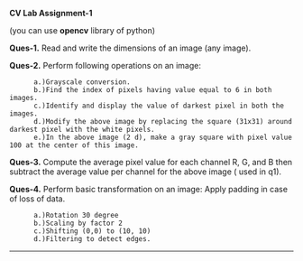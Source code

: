 **CV Lab Assignment-1**


(you can use **opencv** library of python)

**Ques-1.** Read and write the dimensions of an image (any image).

**Ques-2.** Perform following operations on an image:

          a.)Grayscale conversion.
          b.)Find the index of pixels having value equal to 6 in both images.
          c.)Identify and display the value of darkest pixel in both the images.
          d.)Modify the above image by replacing the square (31x31) around darkest pixel with the white pixels.
          e.)In the above image (2 d), make a gray square with pixel value 100 at the center of this image.

 **Ques-3.** Compute the average pixel value for each channel R, G, and B then subtract the average value per channel for the above image ( used in q1).

 **Ques-4.** Perform basic transformation on an image: Apply padding in case of loss of data.
 
          a.)Rotation 30 degree
          b.)Scaling by factor 2
          c.)Shifting (0,0) to (10, 10)
          d.)Filtering to detect edges.


**************************************************************************
